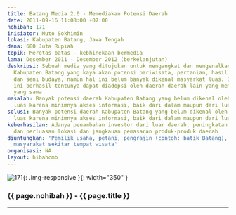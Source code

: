 ```yaml
---
title: Batang Media 2.0 - Memediakan Potensi Daerah
date: 2011-09-16 11:08:00 +07:00
nohibah: 171
inisiator: Muto Sokhimin
lokasi: Kabupaten Batang, Jawa Tengah
dana: 680 Juta Rupiah
topik: Meretas batas - kebhinekaan bermedia
lama: Desember 2011 - Desember 2012 (berkelanjutan)
deskripsi: Sebuah media yang ditujukan untuk mengangkat dan mengenalkan potensi daerah
  Kabupaten Batang yang kaya akan potensi pariwisata, pertanian, hasil laut, peternakan,
  dan seni budaya, namun hal ini belum banyak dikenal masyarkat luas. Bila metode
  ini berhasil tentunya dapat diadopsi oleh daerah-daerah lain yang memiliki permasalahan
  yang sama
masalah: Banyak potensi daerah Kabupaten Batang yang belum dikenal oleh masyarakat
  luas karena minimnya akses informasi, baik dari dalam maupun dari luar daerah
solusi: Banyak potensi daerah Kabupaten Batang yang belum dikenal oleh masyarakat
  luas karena minimnya akses informasi, baik dari dalam maupun dari luar daerah
keberhasilan: Adanya penambahan investor dari luar daerah, peningkatan sektor pariwisata,
  dan perluasan lokasi dan jangkauan pemasaran produk-produk daerah
diuntungkan: 'Pemilik usaha, petani, pengrajin (contoh: batik Batang), peternak,  dan
  masyarakat sekitar tempat wisata'
organisasi: NA
layout: hibahcmb
---
```


![171](/static/img/hibahcmb/171.png){: .img-responsive }{: width="350" }

### {{ page.nohibah }} - {{ page.title }}

---
